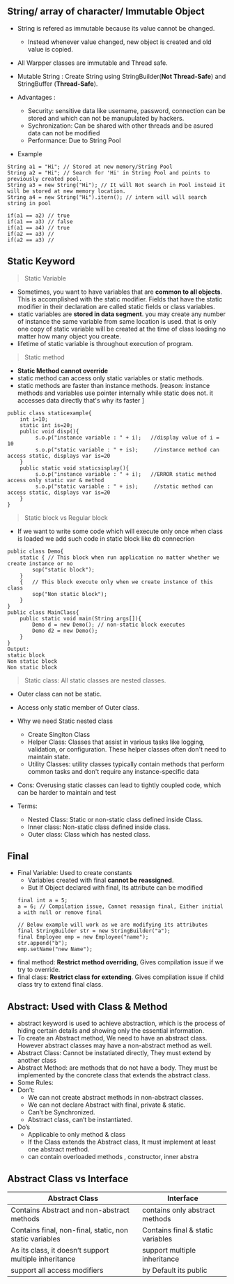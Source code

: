 ## String/ array of character/ Immutable Object
- String is refered as immutable because its value cannot be changed. 
	- Instead whenever value changed, new object is created and old value is copied.
- All Warpper classes are immutable and Thread safe.

- Mutable String : Create String using StringBuilder(**Not Thread-Safe**) and StringBuffer (**Thread-Safe**).
- Advantages : 
	- Security: sensitive data like username, password, connection can be stored and which can not be manupulated by hackers.
	- Sychronization: Can be shared with other threads and be asured data can not be modified
	- Performance: Due to String Pool
 - Example
```
String a1 = "Hi"; // Stored at new memory/String Pool
String a2 = "Hi"; // Search for 'Hi' in String Pool and points to previously created pool.
String a3 = new String("Hi"); // It will Not search in Pool instead it will be stored at new memory location.
String a4 = new String("Hi").itern(); // intern will will search string in pool

if(a1 == a2) // true
if(a1 == a3) // false
if(a1 == a4) // true
if(a2 == a3) //
if(a2 == a3) // 
```
   


## Static Keyword
> Static Variable
- Sometimes, you want to have variables that are **common to all objects**. This is accomplished with the static modifier. Fields that have the static modifier in their declaration are called static fields or class variables.
- static variables are **stored in data segment**. you may create any number of instance the same variable from same location is used.
that is only one copy of static variable will be created at the time of class loading no matter how many object you create.
- lifetime of static variable is throughout execution of program.
> Static method
- **Static Method cannot override**
- static method can access only static variables or static methods.
- static methods are faster than instance methods.
[reason: instance methods and variables use pointer internally while static does not. it accesses data directly that's why its faster ]
```
public class staticexample{
	int i=10;
	static int is=20;
	public void disp(){
	     s.o.p("instance variable : " + i);   //display value of i = 10
	     s.o.p("static variable : " + is);     //instance method can access static, displays var is=20
	}
	public static void staticsisplay(){
	     s.o.p("instance variable : " + i);   //ERROR static method access only static var & method
	     s.o.p("static variable : " + is);     //static method can access static, displays var is=20
	}
}
```
> Static block vs Regular block
- If we want to write some code which will execute only once when class is loaded we add such code in static block like db connecrion
```
public class Demo{
	static { // This block when run application no matter whether we create instance or no
		sop("static block");
	}
	{	// This block execute only when we create instance of this class
		sop("Non static block");
	}
}
public class MainClass{
	public static void main(String args[]){
		Demo d = new Demo(); // non-static block executes
		Demo d2 = new Demo();
	}
}
Output:
static block
Non static block
Non static block
```
> Static class: All static classes are nested classes.
- Outer class can not be static.
- Access only static member of Outer class.
- Why we need Static nested class
   - Create Singlton Class
   - Helper Class: Classes that assist in various tasks like logging, validation, or configuration. These helper classes often don't need to maintain state.
   - Utility Classes: utility classes typically contain methods that perform common tasks and don't require any instance-specific data
- Cons: Overusing static classes can lead to tightly coupled code, which can be harder to maintain and test
  
- Terms:  
   - Nested Class: Static or non-static class defined inside Class.
   - Inner class: Non-static class defined inside class.
   - Outer class: Class which has nested class.

## Final
- Final Variable: Used to create constants
  - Variables created with final **cannot be reassigned**.
  - But If Object declared with final, Its attribute can be modified
  ```
  final int a = 5;
  a = 6; // Compilation issue, Cannot reaasign final, Either initial a with null or remove final

  // Below example will work as we are modifying its attributes
  final StringBuilder str = new StringBuilder("a");
  final Employee emp = new Employee("name");
  str.append("b");
  emp.setName("new Name");
  ```
- final method: **Restrict method overriding**, Gives compilation issue if we try to override.
- final class: **Restrict class for extending**. Gives compilation issue if child class try to extend final class.

## Abstract: Used with Class & Method
- abstract keyword is used to achieve abstraction, which is the process of hiding certain details and showing only the essential information.
- To create an Abstract method, We need to have an abstract class. However abstract classes may have a non-abstract method as well.
- Abstract Class: Cannot be instatiated directly, They must extend by another class
- Abstract Method: are methods that do not have a body. They must be implemented by the concrete class that extends the abstract class.
- Some Rules:
- Don’t:
   - We can not create abstract methods in non-abstract classes.
   - We can not declare Abstract with final, private & static.
   - Can’t be Synchronized.
   - Abstract class, can’t be instantiated.
- Do’s
   - Applicable to only method & class
   - If the Class extends the Abstract class, It must implement at least one abstract method.
   - can contain overloaded methods , constructor, inner abstra

## Abstract Class vs Interface
| Abstract Class | Interface |
| --- | --- |
| Contains Abstract and non-abstract methods | contains only abstract methods |
| Contains final, non-final, static, non static variables | Contains final & static variables |
| As its class, it doesn’t support multiple inheritance | support multiple inheritance | 
| support all access modifiers | by Default its public |



